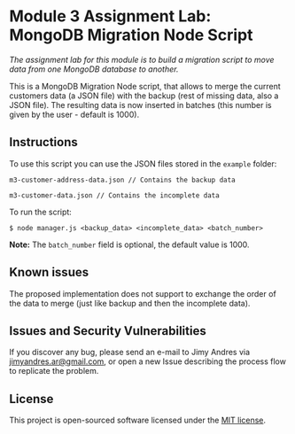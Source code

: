 # Module 3 Assignment Lab: MongoDB Migration Node Script

*The assignment lab for this module is to build a migration script to move data from one MongoDB database to another.*

This is a MongoDB Migration Node script, that allows to merge the current customers data (a JSON file) with the backup (rest of missing data, also a JSON file). The resulting data is now inserted in batches (this number is given by the user - default is 1000).

## Instructions

To use this script you can use the JSON files stored in the `example` folder:

```
m3-customer-address-data.json // Contains the backup data

m3-customer-data.json // Contains the incomplete data
```

To run the script:

```
$ node manager.js <backup_data> <incomplete_data> <batch_number>
```

**Note:** The `batch_number` field is optional, the default value is 1000.

## Known issues

The proposed implementation does not support to exchange the order of the data to merge (just like backup and then the incomplete data).

## Issues and Security Vulnerabilities

If you discover any bug, please send an e-mail to Jimy Andres via [jimyandres.ar@gmail.com](mailto:jimyandres.ar@gmail.com), or open a new Issue describing the process flow to replicate the problem.

## License

This project is open-sourced software licensed under the [MIT license](https://opensource.org/licenses/MIT).
